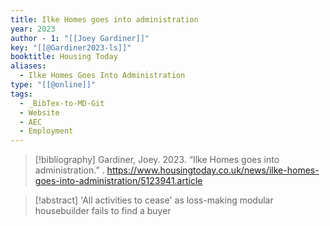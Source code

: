 ```yaml
---
title: Ilke Homes goes into administration
year: 2023
author - 1: "[[Joey Gardiner]]"
key: "[[@Gardiner2023-ls]]"
booktitle: Housing Today
aliases:
  - Ilke Homes Goes Into Administration
type: "[[@online]]"
tags:
  - _BibTex-to-MD-Git
  - Website
  - AEC
  - Employment
---
```


> [!bibliography]
> Gardiner, Joey. 2023. “Ilke Homes goes into administration.” . https://www.housingtoday.co.uk/news/ilke-homes-goes-into-administration/5123941.article

> [!abstract]
> 'All activities to cease' as loss-making modular housebuilder fails to find a buyer